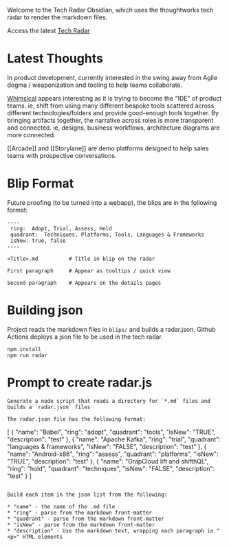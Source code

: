 Welcome to the Tech Radar Obsidian, which uses the thoughtworks tech radar to render the markdown files.

Access the latest [Tech Radar](https://radar.thoughtworks.com/?documentId=https%3A%2F%2Fjstockdi.github.io%2Ftech-radar%2Fradar.json)


# Latest Thoughts

In  product development, currently interested in the swing away from Agile dogma / weaponization and tooling to help teams collaborate.

[Whimsical](Whimsical.md) appears interesting as it is trying to become the "IDE" of product teams.  ie, shift from using many different bespoke tools scattered across different technologies/folders and provide good-enough tools together.  By bringing artifacts together, the narrative across roles is more transparent and connected.  ie, designs, business workflows, architecture diagrams are more connected.

[[Arcade]] and [[Storylane]] are demo platforms designed to help sales teams with prospective conversations.  



# Blip Format

Future proofing (to be turned into a webapp), the blips are in the following format:

```
----
 ring:  Adopt, Trial, Assess, Hold
 quadrant:  Techniques, Platforms, Tools, Languages & Frameworks
 isNew: true, false
----

<Title>.md          # Title in blip on the radar

First paragraph     # Appear as tooltips / quick view

Second paragraph    # Appears on the details pages
```


# Building json

Project reads the markdown files in `blips/` and builds a radar.json.  Github Actions deploys a json file to be used in the tech radar.

```
npm install
npm run radar
```



# Prompt to create radar.js

```
Generate a node script that reads a directory for `*.md` files and builds a `radar.json` files

The radar.json file has the following format:

```
[
  {
    "name": "Babel",
    "ring": "adopt",
    "quadrant": "tools",
    "isNew": "TRUE",
    "description": "test"
  },
  {
    "name": "Apache Kafka",
    "ring": "trial",
    "quadrant": "languages & frameworks",
    "isNew": "FALSE",
    "description": "test"
  },
  {
    "name": "Android-x86",
    "ring": "assess",
    "quadrant": "platforms",
    "isNew": "TRUE",
    "description": "test"
  },
  {
    "name": "GrapCloud lift and shifthQL",
    "ring": "hold",
    "quadrant": "techniques",
    "isNew": "FALSE",
    "description": "test"
  }
]

```

Build each item in the json list from the following:

* "name" - the name of the .md file
* "ring" - parse from the markdown front-matter
* "quadrant" - parse from the markdown front-matter
* "isNew" - parse from the markdown front-matter
* "description" - Use the markdown text, wrapping each paragraph in "<p>" HTML elements
```